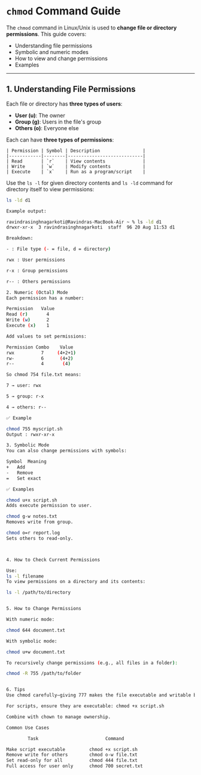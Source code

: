 # `chmod` Command Guide

The `chmod` command in Linux/Unix is used to **change file or directory permissions**. This guide covers:

- Understanding file permissions
- Symbolic and numeric modes
- How to view and change permissions
- Examples

---

##  1. Understanding File Permissions

Each file or directory has **three types of users**:

- **User (u)**: The owner
- **Group (g)**: Users in the file's group
- **Others (o)**: Everyone else

Each can have **three types of permissions**:
```
| Permission | Symbol | Description                |
|------------|--------|----------------------------|
| Read       | `r`    | View contents              |
| Write      | `w`    | Modify contents            |
| Execute    | `x`    | Run as a program/script    |

```

Use the `ls -l` for given directory contents  and `ls -ld` command for directory itself to view permissions:

```bash
ls -ld d1

Example output:

ravindrasinghnagarkoti@Ravindras-MacBook-Air ~ % ls -ld d1
drwxr-xr-x  3 ravindrasinghnagarkoti  staff  96 20 Aug 11:53 d1

Breakdown:

- : File type (- = file, d = directory)

rwx : User permissions

r-x : Group permissions

r-- : Others permissions

2. Numeric (Octal) Mode
Each permission has a number:

Permission	 Value
Read (r)	   4
Write (w)	   2
Execute (x)	   1

Add values to set permissions:

Permission Combo	Value
rwx	         7     (4+2+1)
rw-	         6      (4+2)
r--	         4       (4)

So chmod 754 file.txt means:

7 → user: rwx

5 → group: r-x

4 → others: r--

✅ Example

chmod 755 myscript.sh
Output : rwxr-xr-x

3. Symbolic Mode
You can also change permissions with symbols:

Symbol	Meaning
+	Add
-	Remove
=	Set exact

✅ Examples

chmod u+x script.sh
Adds execute permission to user.

chmod g-w notes.txt
Removes write from group.

chmod o=r report.log
Sets others to read-only.



4. How to Check Current Permissions

Use:
ls -l filename
To view permissions on a directory and its contents:

ls -l /path/to/directory


5. How to Change Permissions

With numeric mode:

chmod 644 document.txt

With symbolic mode:

chmod u+w document.txt

To recursively change permissions (e.g., all files in a folder):

chmod -R 755 /path/to/folder


6. Tips
Use chmod carefully—giving 777 makes the file executable and writable by anyone.

For scripts, ensure they are executable: chmod +x script.sh

Combine with chown to manage ownership.

Common Use Cases

        Task	                     Command

Make script executable	       chmod +x script.sh
Remove write for others	       chmod o-w file.txt
Set read-only for all	       chmod 444 file.txt
Full access for user only	   chmod 700 secret.txt